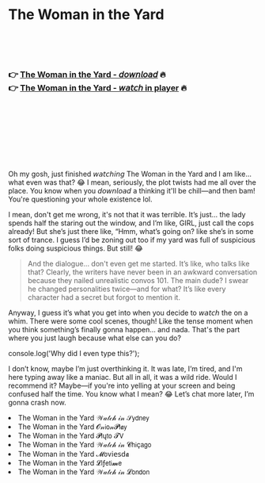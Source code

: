 <h1>The Woman in the Yard</h1>

<br><br><br>

<h3>👉 <a href="https://Rogers-contoviwas1970.github.io/ididdedznq/">The Woman in the Yard - 𝘥𝘰𝘸𝘯𝘭𝘰𝘢𝘥</a> 🔥<br>
👉 <a href="https://Rogers-contoviwas1970.github.io/ididdedznq/">The Woman in the Yard - 𝘸𝘢𝘵𝘤𝘩 in player</a> 🔥
</h3>



<br><br><br><br><br><br><br>


Oh my gosh, just finished 𝘸𝘢𝘵𝘤𝘩𝘪𝘯𝘨 The Woman in the Yard and I am like... what even was that? 😂 I mean, seriously, the plot twists had me all over the place. You know when you 𝘥𝘰𝘸𝘯𝘭𝘰𝘢𝘥 a   thinking it'll be chill—and then bam! You're questioning your whole existence lol.

I mean, don't get me wrong, it's not that it was terrible. It’s just... the lady spends half the   staring out the window, and I’m like, GIRL, just call the cops already! But she’s just there like, “Hmm, what’s going on? like she’s in some sort of trance. I guess I’d be zoning out too if my yard was full of suspicious folks doing suspicious things. But still! 😂

> And the dialogue... don't even get me started. It’s like, who talks like that? Clearly, the writers have never been in an awkward conversation because they nailed unrealistic convos 101. The main dude? I swear he changed personalities twice—and for what? It’s like every character had a secret but forgot to mention it.

Anyway, I guess it’s what you get into when you decide to 𝘸𝘢𝘵𝘤𝘩 the   on a whim. There were some cool scenes, though! Like the tense moment when you think something’s finally gonna happen... and nada. That's the part where you just laugh because what else can you do?

console.log('Why did I even type this?');

I don’t know, maybe I’m just overthinking it. It was late, I’m tired, and I'm here typing away like a maniac. But all in all, it was a wild ride. Would I recommend it? Maybe—if you're into yelling at your screen and being confused half the time. You know what I mean? 😂 Let’s chat more later, I’m gonna crash now.

<li>The Woman in the Yard 𝒲𝒶𝓉𝒸𝒽 𝒾𝓃 𝒮𝗒𝖽𝗇𝖾𝗒</li>
<li>The Woman in the Yard 𝓞𝓃𝗂𝗈𝓃𝓟𝗅𝖆𝗒</li>
<li>The Woman in the Yard 𝓟𝗅ų𝗍𝗈 𝓣𝖵</li>
<li>The Woman in the Yard 𝒲𝒶𝓉𝒸𝒽 𝒾𝓃 𝓒𝗁𝗂ç𝖺𝗀𝗈</li>
<li>The Woman in the Yard 𝓜𝗈ν𝗂𝖾𝗌ԁ𝖆</li>
<li>The Woman in the Yard 𝓛𝗂ƒ𝖾𝗍𝗂𝓶𝖾</li>
<li>The Woman in the Yard 𝒲𝒶𝓉𝒸𝒽 𝒾𝓃 𝓛𝗈𝗇𝖽𝗈𝗇</li>
